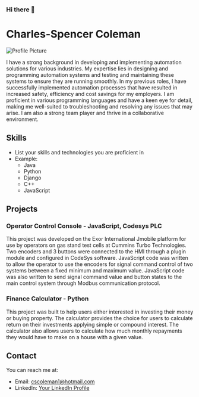 ### Hi there 👋

# Charles-Spencer Coleman

![Profile Picture](https://www.example.com/profile-picture.jpg)

I have a strong background in developing and implementing automation solutions for various industries. My expertise lies in designing and programming automation systems and testing and maintaining these systems to ensure they are running smoothly. In my previous roles, I have successfully implemented automation processes that have resulted in increased safety, efficiency and cost savings for my employers. I am proficient in various programming languages and have a keen eye for detail, making me well-suited to troubleshooting and resolving any issues that may arise. I am also a strong team player and thrive in a collaborative environment.

## Skills
- List your skills and technologies you are proficient in
- Example:
  - Java
  - Python
  - Django
  - C++
  - JavaScript

## Projects

### Operator Control Console - JavaScript, Codesys PLC
This project was developed on the Exor International Jmobile platform for use by operators on gas stand test cells at
Cummins Turbo Technologies. Two encoders and 3 buttons were connected to the HMI through a plugin module and
configured in CodeSys software. JavaScript code was written to allow the operator to use the encoders for signal
command control of two systems between a fixed minimum and maximum value. JavaScript code was also written to
send signal command value and button states to the main control system through Modbus communication protocol.

### Finance Calculator - Python
This project was built to help users either interested in investing their money or buying property. The calculator provides
the choice for users to calculate return on their investments applying simple or compound interest. The calculator also
allows users to calculate how much monthly repayments they would have to make on a house with a given value.

## Contact

You can reach me at:
- Email: cscoleman1@hotmail.com
- LinkedIn: [Your LinkedIn Profile](https://www.linkedin.com/in/charles-spencer-coleman/)
